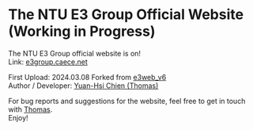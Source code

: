 # The NTU E3 Group Official Website (Working in Progress)
The NTU E3 Group official website is on!  
Link: [e3group.caece.net](e3group.caece.net)  

First Upload: 2024.03.08 Forked from [e3web_v6](github.com/dobahsi/e3web_v6)  
Author / Developer: [Yuan-Hsi Chien (Thomas)](https://github.com/dobahsi)  

For bug reports and suggestions for the website, feel free to get in touch with [Thomas](mailto:hsi@caece.net).  
Enjoy!
